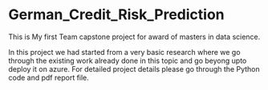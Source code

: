 # German_Credit_Risk_Prediction
This is My first Team capstone project for award of masters in data science.

In this project we had started from a very basic research where we go through the existing work already done in this topic and go beyong upto deploy it on azure. For detailed project details please go through the Python code and pdf report file.
